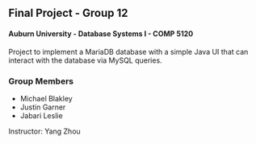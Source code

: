 ## Final Project - Group 12
#### Auburn University - Database Systems I - COMP 5120

Project to implement a MariaDB database with a simple Java UI that can interact with the database via MySQL queries.

### Group Members
- Michael Blakley
- Justin Garner
- Jabari Leslie


Instructor: Yang Zhou